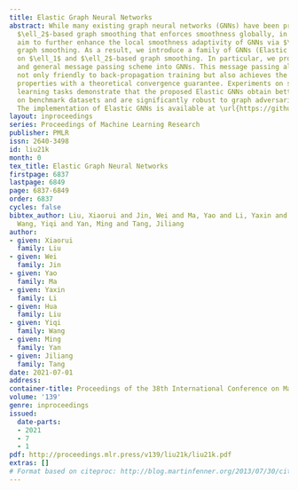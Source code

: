 ```yaml
---
title: Elastic Graph Neural Networks
abstract: While many existing graph neural networks (GNNs) have been proven to perform
  $\ell_2$-based graph smoothing that enforces smoothness globally, in this work we
  aim to further enhance the local smoothness adaptivity of GNNs via $\ell_1$-based
  graph smoothing. As a result, we introduce a family of GNNs (Elastic GNNs) based
  on $\ell_1$ and $\ell_2$-based graph smoothing. In particular, we propose a novel
  and general message passing scheme into GNNs. This message passing algorithm is
  not only friendly to back-propagation training but also achieves the desired smoothing
  properties with a theoretical convergence guarantee. Experiments on semi-supervised
  learning tasks demonstrate that the proposed Elastic GNNs obtain better adaptivity
  on benchmark datasets and are significantly robust to graph adversarial attacks.
  The implementation of Elastic GNNs is available at \url{https://github.com/lxiaorui/ElasticGNN}.
layout: inproceedings
series: Proceedings of Machine Learning Research
publisher: PMLR
issn: 2640-3498
id: liu21k
month: 0
tex_title: Elastic Graph Neural Networks
firstpage: 6837
lastpage: 6849
page: 6837-6849
order: 6837
cycles: false
bibtex_author: Liu, Xiaorui and Jin, Wei and Ma, Yao and Li, Yaxin and Liu, Hua and
  Wang, Yiqi and Yan, Ming and Tang, Jiliang
author:
- given: Xiaorui
  family: Liu
- given: Wei
  family: Jin
- given: Yao
  family: Ma
- given: Yaxin
  family: Li
- given: Hua
  family: Liu
- given: Yiqi
  family: Wang
- given: Ming
  family: Yan
- given: Jiliang
  family: Tang
date: 2021-07-01
address:
container-title: Proceedings of the 38th International Conference on Machine Learning
volume: '139'
genre: inproceedings
issued:
  date-parts:
  - 2021
  - 7
  - 1
pdf: http://proceedings.mlr.press/v139/liu21k/liu21k.pdf
extras: []
# Format based on citeproc: http://blog.martinfenner.org/2013/07/30/citeproc-yaml-for-bibliographies/
---
```

